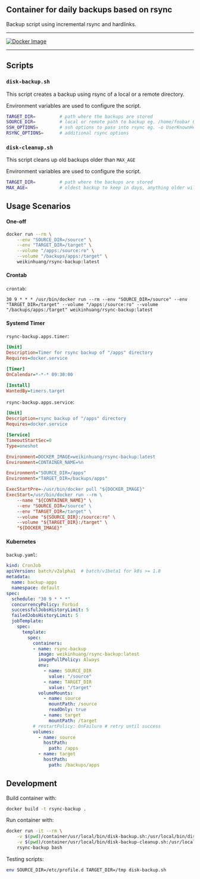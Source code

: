 Container for daily backups based on rsync
---

Backup script using incremental rsync and hardlinks.

---

[![Docker Image](https://img.shields.io/docker/pulls/weikinhuang/rsync-backup.svg)](https://hub.docker.com/r/weikinhuang/rsync-backup/)

---
## Scripts

### `disk-backup.sh`

This script creates a backup using rsync of a local or a remote directory.

Environment variables are used to configure the script.

```bash
TARGET_DIR=         # path where the backups are stored
SOURCE_DIR=         # local or remote path to backup eg. /home/foobar OR foobar@some.host.com:/home/foobar
SSH_OPTIONS=        # ssh options to pass into rsync eg. -o UserKnownHostsFile=/dev/null
RSYNC_OPTIONS=      # additional rsync options
```

### `disk-cleanup.sh`

This script cleans up old backups older than `MAX_AGE`

Environment variables are used to configure the script.

```bash
TARGET_DIR=         # path where the backups are stored
MAX_AGE=            # oldest backup to keep in days, anything older will be deleted
```

## Usage Scenarios

#### One-off

```bash
docker run --rm \
    --env "SOURCE_DIR=/source" \
    --env "TARGET_DIR=/target" \
    --volume "/apps:/source:ro" \
    --volume "/backups/apps:/target" \
    weikinhuang/rsync-backup:latest
```

#### Crontab

`crontab`:
```
30 9 * * * /usr/bin/docker run --rm --env "SOURCE_DIR=/source" --env "TARGET_DIR=/target" --volume "/apps:/source:ro" --volume "/backups/apps:/target" weikinhuang/rsync-backup:latest
```

#### Systemd Timer

`rsync-backup.apps.timer`:
```ini
[Unit]
Description=Timer for rsync backup of "/apps" directory
Requires=docker.service

[Timer]
OnCalendar=*-*-* 09:30:00

[Install]
WantedBy=timers.target
```

`rsync-backup.apps.service`:
```ini
[Unit]
Description=rsync backup of "/apps" directory
Requires=docker.service

[Service]
TimeoutStartSec=0
Type=oneshot

Environment=DOCKER_IMAGE=weikinhuang/rsync-backup:latest
Environment=CONTAINER_NAME=%n

Environment="SOURCE_DIR=/apps"
Environment="TARGET_DIR=/backups/apps"

ExecStartPre=-/usr/bin/docker pull "${DOCKER_IMAGE}"
ExecStart=/usr/bin/docker run --rm \
    --name "${CONTAINER_NAME}" \
    --env "SOURCE_DIR=/source" \
    --env "TARGET_DIR=/target" \
    --volume "${SOURCE_DIR}:/source:ro" \
    --volume "${TARGET_DIR}:/target" \
    "${DOCKER_IMAGE}"
```

#### Kubernetes

`backup.yaml`:
```yaml
kind: CronJob
apiVersion: batch/v2alpha1  # batch/v1beta1 for k8s >= 1.8
metadata:
  name: backup-apps
  namespace: default
spec:
  schedule: "30 9 * * *"
  concurrencyPolicy: Forbid
  successfulJobsHistoryLimit: 5
  failedJobsHistoryLimit: 5
  jobTemplate:
    spec:
      template:
        spec:
          containers:
          - name: rsync-backup
            image: weikinhuang/rsync-backup:latest
            imagePullPolicy: Always
            env:
              - name: SOURCE_DIR
                value: "/source"
              - name: TARGET_DIR
                value: "/target"
            volumeMounts:
              - name: source
                mountPath: /source
                readOnly: true
              - name: target
                mountPath: /target
          # restartPolicy: OnFailure # retry until success
          volumes:
            - name: source
              hostPath:
                path: /apps
            - name: target
              hostPath:
                path: /backups/apps
```

## Development

Build container with:

```bash
docker build -t rsync-backup .
```

Run container with:

```bash
docker run -it --rm \
    -v $(pwd)/container/usr/local/bin/disk-backup.sh:/usr/local/bin/disk-backup.sh:ro \
    -v $(pwd)/container/usr/local/bin/disk-backup-cleanup.sh:/usr/local/bin/disk-backup-cleanup.sh:ro \
    rsync-backup bash
```

Testing scripts:
```bash
env SOURCE_DIR=/etc/profile.d TARGET_DIR=/tmp disk-backup.sh
```
